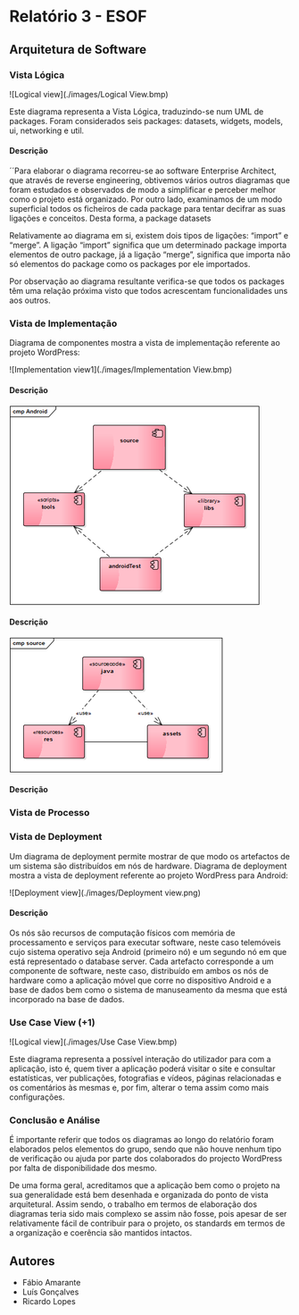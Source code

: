 # Relatório 3 - ESOF #
## Arquitetura de Software ##

### Vista Lógica
![Logical view](./images/Logical View.bmp)

Este diagrama representa a Vista Lógica, traduzindo-se num UML de packages. Foram considerados seis packages: datasets, widgets, models, ui, networking e util. 
 
#### Descrição
´´Para elaborar o diagrama recorreu-se ao software Enterprise Architect, que através de reverse engineering, obtivemos vários outros diagramas que foram estudados e observados de modo a simplificar e perceber melhor como o projeto está organizado. Por outro lado, examinamos de um modo superficial todos os ficheiros de cada package para tentar decifrar as suas ligações e conceitos. Desta forma, a package datasets
  
Relativamente ao diagrama em si, existem dois tipos de ligações: “import” e “merge”. A ligação “import” significa que um determinado package importa elementos de outro package, já a ligação “merge”, significa que importa não só elementos do package como os packages por ele importados.
	
Por observação ao diagrama resultante verifica-se que todos os packages têm uma relação próxima visto que todos acrescentam funcionalidades uns aos outros.


### Vista de Implementação

Diagrama de componentes mostra a vista de implementação referente ao projeto WordPress:

![Implementation view1](./images/Implementation View.bmp)
#### Descrição


![Implementation view2](./images/Android.bmp)
#### Descrição

![Implementation view3](./images/source.bmp)
#### Descrição

### Vista de Processo 


### Vista de Deployment 

Um diagrama de deployment permite mostrar de que modo os artefactos de um sistema são distribuídos em nós de hardware. Diagrama de deployment mostra a vista de deployment referente ao projeto WordPress para Android:

![Deployment view](./images/Deployment view.png)
#### Descrição
Os nós são recursos de computação físicos com memória de processamento e serviços para executar software, neste caso telemóveis cujo sistema operativo seja Android (primeiro nó) e um segundo nó em que está representado o database server. 
Cada artefacto corresponde a um componente de software, neste caso, distribuído em ambos os nós de hardware como a aplicação móvel que corre no dispositivo Android e a base de dados bem como o sistema de manuseamento da mesma que está incorporado na base de dados.

### Use Case View (+1) 
![Logical view](./images/Use Case View.bmp)

Este diagrama representa a possível interação do utilizador para com a aplicação, isto é, quem tiver a aplicação poderá visitar o site e consultar estatísticas, ver publicações, fotografias e vídeos, páginas relacionadas e os comentários às mesmas e, por fim, alterar o tema assim como mais configurações.

### Conclusão e Análise
É importante referir que todos os diagramas ao longo do relatório foram elaborados pelos elementos do grupo, sendo que não houve nenhum tipo de verificação ou ajuda por parte dos colaborados do projecto WordPress por falta de disponibilidade dos mesmo.

De uma forma geral, acreditamos que a aplicação bem como o projeto na sua generalidade está bem desenhada e organizada do ponto de vista arquitetural. Assim sendo, o trabalho em termos de elaboração dos diagramas teria sido mais complexo se assim não fosse, pois apesar de ser relativamente fácil de contribuir para o projeto, os standards em termos de a organização e coerência são mantidos intactos. 


## Autores

* Fábio Amarante
* Luís Gonçalves
* Ricardo Lopes
